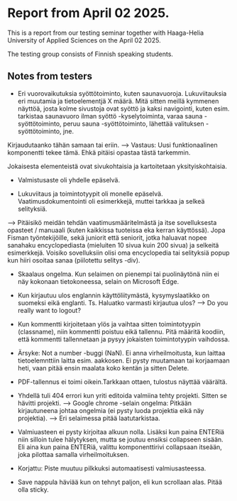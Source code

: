 # Report from April 02 2025.

This is a report from our testing seminar together with Haaga-Helia University of Applied Sciences
on the April 02 2025.

The testing group consists of Finnish speaking students.

## Notes from testers

* Eri vuorovaikutuksia syöttötoiminto, kuten saunavuoroja. Lukuviitauksia eri muutamia ja tietoelementjä X määrä.
Mitä sitten meillä kymmenen näyttöä, josta kolme sivustoja ovat syöttö ja kaksi navigointi,
kuten esim. tarkistaa saunavuoro ilman syöttö -kyselytoiminta, varaa sauna -syöttötoiminto, peruu sauna -syöttötoiminto,
lähettää valituksen -syöttötoiminto, jne.

Kirjaudutaanko tähän samaan tai eriin. --> Vastaus: Uusi funktionaalinen komponentti tekee tämä.
Ehkä pitäisi opastaa tästä tarkemmin.

Jokaisesta elementeistä ovat sivukohtaisia ja kartoitetaan yksityiskohtaisia.

* Valmistusaste oli yhdelle epäselvä.

* Lukuviitaus ja toimintotyypit oli monelle epäselvä. Vaatimusdokumentointi oli esimerkkejä, muttei tarkkaa ja selkeä selityksiä.

--> Pitäisikö meidän tehdän vaatimusmääritelmästä ja itse sovelluksesta opasteet / manuaali (kuten kaikkissa tuoteissa eka kerran käyttössä).
Jopa Fisman työntekijöille, sekä juniorit että seniorit, jotka haluavat nopee sanahaku encyclopediasta (mieluiten 10 sivua kuin 200 sivua) ja selkeitä esimerkkejä.
Voisiko sovelluksiin olisi oma encyclopedia tai selityksiä popup kun hiiri osoitaa sanaa (piilotettu selitys -div).

* Skaalaus ongelma. Kun selaimen on pienempi tai puolinäytönä niin ei näy kokonaan tietokoneessa, selain on Microsoft Edge.

* Kun kirjautuu ulos englannin käyttöliitymästä, kysymyslaatikko on suomeksi eikä englanti.
Ts. Haluatko varmasti kirjautua ulos? --> Do you really want to logout?

* Kun kommentti kirjoitetaan ylös ja vaihtaa sitten toimintotyypin (classname), niin kommentti poistuu eikä tallennu.
Pitä määritä koodiin, että kommentti tallennetaan ja pysyy jokaisten toimintotyypin vaihdossa.

* Ärsyke: Not a number -buggi (NaN). Ei anna virheilmoitusta, kun laittaa tietoelemnttiin laitta esim. aakkosen.
Ei pysty muutamaan tai korjaamaan heti, vaan pitää ensin maalata koko kentän ja sitten Delete.


* PDF-tallennus ei toimi oikein.Tarkkaan ottaen, tulostus näyttää väärältä.

* Yhdellä tuli 404 errori kun yriti editoida valmiina tehty projekti. Sitten se hävitti projekti.
  --> Google chrome -selain ongelma: Pitkään kirjautuneena johtaa ongelmia (ei pysty luoda projektia eikä näy projektia).
  --> Eri selaimessa pitää laatutarkistaa.

* Valmiuasteen ei pysty kirjoitaa alkuun nolla. Lisäksi kun paina ENTERiä niin silloin tulee hälytyksen, mutta se joutuu ensiksi
collapseen sisään. Eli aina kun paina ENTERiä, valittu komponenttirivi collapsaan itseään, joka pilottaa samalla virheilmoituksen.

* Korjattu: Piste muutuu pilkkuksi automaatisesti valmiusasteessa.

* Save nappula häviää kun on tehnyt paljon, eli kun scrollaan alas. Pitää olla sticky.

 




